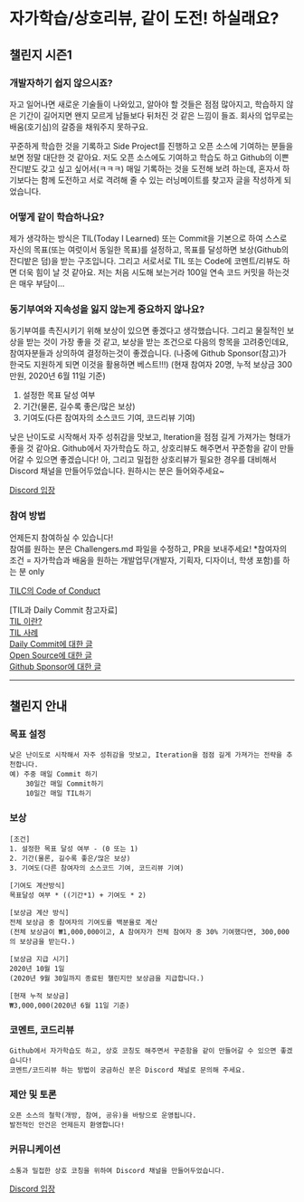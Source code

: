 # 자가학습/상호리뷰, 같이 도전! 하실래요?

## 챌린지 시즌1

### 개발자하기 쉽지 않으시죠?
자고 일어나면 새로운 기술들이 나와있고, 알아야 할 것들은 점점 많아지고, 학습하지 않은 기간이 길어지면 왠지 모르게 남들보다 뒤처진 것 같은 느낌이 들죠. 회사의 업무로는 배움(호기심)의 갈증을 채워주지 못하구요.

꾸준하게 학습한 것을 기록하고 Side Project를 진행하고 오픈 소스에 기여하는 분들을 보면 정말 대단한 것 같아요. 저도 오픈 소스에도 기여하고 학습도 하고 Github의 이쁜 잔디밭도 갖고 싶고 싶어서(ㅋㅋㅋ) 매일 기록하는 것을 도전해 보려 하는데, 혼자서 하기보다는 함께 도전하고 서로 격려해 줄 수 있는 러닝메이트를 찾고자 글을 작성하게 되었습니다.

### 어떻게 같이 학습하나요?
제가 생각하는 방식은 TIL(Today I Learned) 또는 Commit을 기본으로 하여 스스로 자신의 목표(또는 여럿이서 동일한 목표)를 설정하고, 목표를 달성하면 보상(Github의 잔디밭은 덤)을 받는 구조입니다. 그리고 서로서로 TIL 또는 Code에 코멘트/리뷰도 하면 더욱 힘이 날 것 같아요. 저는 처음 시도해 보는거라 100일 연속 코드 커밋을 하는것은 매우 부담이…

### 동기부여와 지속성을 잃지 않는게 중요하지 않나요?
동기부여를 촉진시키기 위해 보상이 있으면 좋겠다고 생각했습니다. 그리고 물질적인 보상을 받는 것이 가장 좋을 것 같고, 보상을 받는 조건으로 다음의 항목을 고려중인데요, 참여자분들과 상의하여 결정하는것이 좋겠습니다. (나중에 Github Sponsor(참고)가 한국도 지원하게 되면 이것을 활용하면 베스트!!!)
(현재 참여자 20명, 누적 보상금 300만원, 2020년 6월 11일 기준)

1. 설정한 목표 달성 여부
2. 기간(물론, 길수록 좋은/많은 보상)
3. 기여도(다른 참여자의 소스코드 기여, 코드리뷰 기여)

낮은 난이도로 시작해서 자주 성취감을 맛보고, Iteration을 점점 길게 가져가는 형태가 좋을 것 같아요. Github에서 자가학습도 하고, 상호리뷰도 해주면서 꾸준함을 같이 만들어갈 수 있으면 좋겠습니다!
아, 그리고 밀접한 상호리뷰가 필요한 경우를 대비해서 Discord 채널을 만들어두었습니다. 원하시는 분은 들어와주세요~

[Discord 입장](https://discord.com/invite/ABeT66K)

### 참여 방법
언제든지 참여하실 수 있습니다!  
    참여를 원하는 분은 Challengers.md 파일을 수정하고, PR을 보내주세요!
    *참여자의 조건 = 자가학습과 배움을 원하는 개발업무(개발자, 기획자, 디자이너, 학생 포함)를 하는 분 only

[TILC의 Code of Conduct](https://github.com/spock-mark1/tilc/blob/master/CODE_OF_CONDUCT.md)

[TIL과 Daily Commit 참고자료]  
[TIL 이란?](https://velog.io/@2ujin/%EB%82%B4-%EB%A7%98%EB%8C%80%EB%A1%9C-%EC%9E%91%EC%84%B1%ED%95%98%EB%8A%94-TIL-9sk5ujmvv7)  
[TIL 사례](https://github.com/Integerous/TIL)  
[Daily Commit에 대한 글](https://milooy.wordpress.com/2016/07/02/daily-commit-1-year/)  
[Open Source에 대한 글](https://brunch.co.kr/@bumgeunsong/15)  
[Github Sponsor에 대한 글](https://m.zdnet.co.kr/news_view.asp?article_id=20190527174545&re=zdk#_enliple)  


-----

## 챌린지 안내

### 목표 설정
    낮은 난이도로 시작해서 자주 성취감을 맛보고, Iteration을 점점 길게 가져가는 전략을 추천합니다.
	예) 주중 매일 Commit 하기
        30일간 매일 Commit하기
        10일간 매일 TIL하기
### 보상	
	[조건]
    1. 설정한 목표 달성 여부 - (0 또는 1)
    2. 기간(물론, 길수록 좋은/많은 보상)
	3. 기여도(다른 참여자의 소스코드 기여, 코드리뷰 기여)
		
	[기여도 계산방식]
    목표달성 여부 * ((기간*1) + 기여도 * 2)

	[보상금 계산 방식]
    전체 보상금 중 참여자의 기여도를 백분율로 계산
    (전체 보상금이 ₩1,000,000이고, A 참여자가 전체 참여자 중 30% 기여했다면, 300,000의 보상금을 받는다.)

    [보상금 지급 시기]
    2020년 10월 1일
    (2020년 9월 30일까지 종료된 챌린지만 보상금을 지급합니다.)
	
    [현재 누적 보상금]
    ₩3,000,000(2020년 6월 11일 기준)
		
### 코멘트, 코드리뷰		
	Github에서 자가학습도 하고, 상호 코칭도 해주면서 꾸준함을 같이 만들어갈 수 있으면 좋겠습니다!	
	코멘트/코드리뷰 하는 방법이 궁금하신 분은 Discord 채널로 문의해 주세요.	
		
### 제안 및 토론		
	오픈 소스의 철학(개방, 참여, 공유)을 바탕으로 운영됩니다.
    발전적인 안건은 언제든지 환영합니다!
		
### 커뮤니케이션
	소통과 밀접한 상호 코칭을 위하여 Discord 채널을 만들어두었습니다.
[Discord 입장](https://discord.com/invite/ABeT66K)
